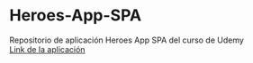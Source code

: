 # Heroes-App-SPA
Repositorio de aplicación Heroes App SPA del curso de Udemy\
[Link de la aplicación](heroes-app-jjvv0sq3y-lflozano.vercel.app)
